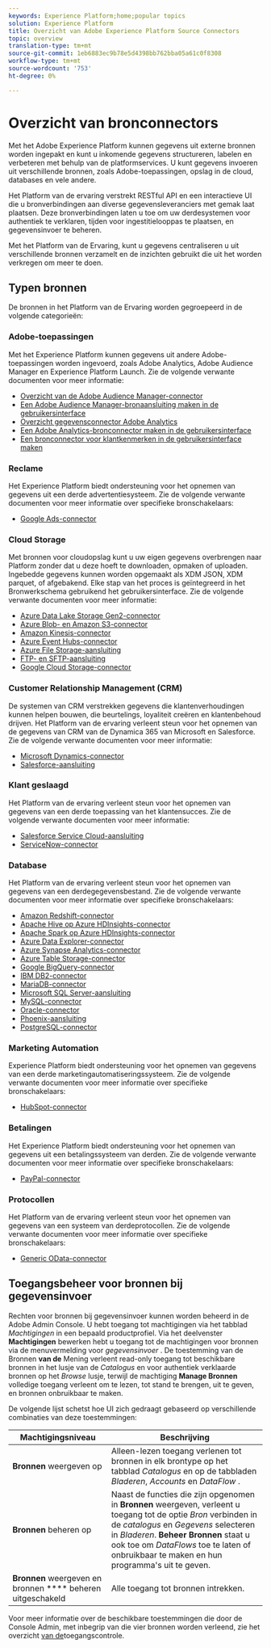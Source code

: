 ```yaml
---
keywords: Experience Platform;home;popular topics
solution: Experience Platform
title: Overzicht van Adobe Experience Platform Source Connectors
topic: overview
translation-type: tm+mt
source-git-commit: 1eb6883ec9b78e5d4398bb762bba05a61c0f8308
workflow-type: tm+mt
source-wordcount: '753'
ht-degree: 0%

---
```



# Overzicht van bronconnectors

Met het Adobe Experience Platform kunnen gegevens uit externe bronnen worden ingepakt en kunt u inkomende gegevens structureren, labelen en verbeteren met behulp van de platformservices. U kunt gegevens invoeren uit verschillende bronnen, zoals Adobe-toepassingen, opslag in de cloud, databases en vele andere.

Het Platform van de ervaring verstrekt RESTful API en een interactieve UI die u bronverbindingen aan diverse gegevensleveranciers met gemak laat plaatsen. Deze bronverbindingen laten u toe om uw derdesystemen voor authentiek te verklaren, tijden voor ingestitielooppas te plaatsen, en gegevensinvoer te beheren.

Met het Platform van de Ervaring, kunt u gegevens centraliseren u uit verschillende bronnen verzamelt en de inzichten gebruikt die uit het worden verkregen om meer te doen.

## Typen bronnen

De bronnen in het Platform van de Ervaring worden gegroepeerd in de volgende categorieën:

### Adobe-toepassingen

Met het Experience Platform kunnen gegevens uit andere Adobe-toepassingen worden ingevoerd, zoals Adobe Analytics, Adobe Audience Manager en Experience Platform Launch. Zie de volgende verwante documenten voor meer informatie:

- [Overzicht van de Adobe Audience Manager-connector](connectors/adobe-applications/audience-manager.md)
- [Een Adobe Audience Manager-bronaansluiting maken in de gebruikersinterface](./tutorials/ui/create/adobe-applications/audience-manager.md)
- [Overzicht gegevensconnector Adobe Analytics](connectors/adobe-applications/analytics.md)
- [Een Adobe Analytics-bronconnector maken in de gebruikersinterface](./tutorials/ui/create/adobe-applications/analytics.md)
- [Een bronconnector voor klantkenmerken in de gebruikersinterface maken](./tutorials/ui/create/adobe-applications/customer-attributes.md)

### Reclame

Het Experience Platform biedt ondersteuning voor het opnemen van gegevens uit een derde advertentiesysteem. Zie de volgende verwante documenten voor meer informatie over specifieke bronschakelaars:

- [Google Ads-connector](connectors/advertising/ads.md)

### Cloud Storage

Met bronnen voor cloudopslag kunt u uw eigen gegevens overbrengen naar Platform zonder dat u deze hoeft te downloaden, opmaken of uploaden. Ingebedde gegevens kunnen worden opgemaakt als XDM JSON, XDM parquet, of afgebakend. Elke stap van het proces is geïntegreerd in het Bronwerkschema gebruikend het gebruikersinterface. Zie de volgende verwante documenten voor meer informatie:

- [Azure Data Lake Storage Gen2-connector](connectors/cloud-storage/adls-gen2.md)
- [Azure Blob- en Amazon S3-connector](connectors/cloud-storage/blob-s3.md)
- [Amazon Kinesis-connector](connectors/cloud-storage/kinesis.md)
- [Azure Event Hubs-connector](connectors/cloud-storage/eventhub.md)
- [Azure File Storage-aansluiting](connectors/cloud-storage/azure-file-storage.md)
- [FTP- en SFTP-aansluiting](connectors/cloud-storage/ftp-sftp.md)
- [Google Cloud Storage-connector](connectors/cloud-storage/google-cloud-storage.md)

### Customer Relationship Management (CRM)

De systemen van CRM verstrekken gegevens die klantenverhoudingen kunnen helpen bouwen, die beurtelings, loyaliteit creëren en klantenbehoud drijven. Het Platform van de ervaring verleent steun voor het opnemen van de gegevens van CRM van de Dynamica 365 van Microsoft en Salesforce. Zie de volgende verwante documenten voor meer informatie:

- [Microsoft Dynamics-connector](connectors/crm/ms-dynamics.md)
- [Salesforce-aansluiting](connectors/crm/salesforce.md)

### Klant geslaagd

Het Platform van de ervaring verleent steun voor het opnemen van gegevens van een derde toepassing van het klantensucces. Zie de volgende verwante documenten voor meer informatie:

- [Salesforce Service Cloud-aansluiting](connectors/customer-success/salesforce-service-cloud.md)
- [ServiceNow-connector](connectors/customer-success/servicenow.md)

### Database

Het Platform van de ervaring verleent steun voor het opnemen van gegevens van een derdegegevensbestand. Zie de volgende verwante documenten voor meer informatie over specifieke bronschakelaars:

- [Amazon Redshift-connector](connectors/databases/redshift.md)
- [Apache Hive op Azure HDInsights-connector](connectors/databases/hive.md)
- [Apache Spark op Azure HDInsights-connector](connectors/databases/spark.md)
- [Azure Data Explorer-connector](connectors/databases/data-explorer.md)
- [Azure Synapse Analytics-connector](connectors/databases/synapse-analytics.md)
- [Azure Table Storage-connector](connectors/databases/ats.md)
- [Google BigQuery-connector](connectors/databases/bigquery.md)
- [IBM DB2-connector](connectors/databases/ibm-db2.md)
- [MariaDB-connector](connectors/databases/mariadb.md)
- [Microsoft SQL Server-aansluiting](connectors/databases/sql-server.md)
- [MySQL-connector](connectors/databases/mysql.md)
- [Oracle-connector](connectors/databases/oracle.md)
- [Phoenix-aansluiting](connectors/databases/phoenix.md)
- [PostgreSQL-connector](connectors/databases/postgres.md)

### Marketing Automation

Experience Platform biedt ondersteuning voor het opnemen van gegevens van een derde marketingautomatiseringssysteem. Zie de volgende verwante documenten voor meer informatie over specifieke bronschakelaars:

- [HubSpot-connector](connectors/marketing-automation/hubspot.md)

### Betalingen

Het Experience Platform biedt ondersteuning voor het opnemen van gegevens uit een betalingssysteem van derden. Zie de volgende verwante documenten voor meer informatie over specifieke bronschakelaars:

- [PayPal-connector](connectors/payments/paypal.md)

### Protocollen

Het Platform van de ervaring verleent steun voor het opnemen van gegevens van een systeem van derdeprotocollen. Zie de volgende verwante documenten voor meer informatie over specifieke bronschakelaars:

- [Generic OData-connector](connectors/protocols/odata.md)

## Toegangsbeheer voor bronnen bij gegevensinvoer

Rechten voor bronnen bij gegevensinvoer kunnen worden beheerd in de Adobe Admin Console. U hebt toegang tot machtigingen via het tabblad *Machtigingen* in een bepaald productprofiel. Via het deelvenster **Machtigingen** bewerken hebt u toegang tot de machtigingen voor bronnen via de menuvermelding voor *gegevensinvoer* . De toestemming van de Bronnen **van de** Mening verleent read-only toegang tot beschikbare bronnen in het lusje van de *Catalogus* en voor authentiek verklaarde bronnen op het *Browse* lusje, terwijl de machtiging **Manage Bronnen** volledige toegang verleent om te lezen, tot stand te brengen, uit te geven, en bronnen onbruikbaar te maken.

De volgende lijst schetst hoe UI zich gedraagt gebaseerd op verschillende combinaties van deze toestemmingen:

| Machtigingsniveau | Beschrijving |
| ---- | ----|
| **Bronnen** weergeven op | Alleen-lezen toegang verlenen tot bronnen in elk brontype op het tabblad *Catalogus* en op de tabbladen *Bladeren*, *Accounts* en *DataFlow* . |
| **Bronnen** beheren op | Naast de functies die zijn opgenomen in **Bronnen** weergeven, verleent u toegang tot de optie *Bron* verbinden in de *catalogus* en *Gegevens* selecteren in *Bladeren*. **Beheer Bronnen** staat u ook toe om *DataFlows* toe te laten of onbruikbaar te maken en hun programma&#39;s uit te geven. |
| **Bronnen** weergeven en bronnen **** beheren uitgeschakeld | Alle toegang tot bronnen intrekken. |

Voor meer informatie over de beschikbare toestemmingen die door de Console Admin, met inbegrip van die vier bronnen worden verleend, zie het overzicht [van de](../access-control/home.md)toegangscontrole.
